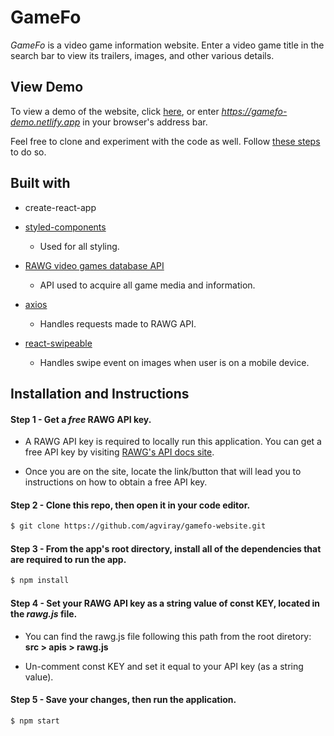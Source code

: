 # GameFo

<em>GameFo</em> is a video game information website. Enter a video game title in the search bar to view its trailers, images, and other various details.

## View Demo

To view a demo of the website, click [here](https://gamefo-demo.netlify.app), or enter <em>https://gamefo-demo.netlify.app</em> in your browser's address bar.

Feel free to clone and experiment with the code as well. Follow [these steps](#installation-and-instructions) to do so.

## Built with

- create-react-app

- [styled-components](https://styled-components.com/)

  - Used for all styling.

- [RAWG video games database API](https://rawg.io/apidocs)

  - API used to acquire all game media and information.

- [axios](https://www.npmjs.com/package/axios)

  - Handles requests made to RAWG API.

- [react-swipeable](https://www.npmjs.com/package/react-swipeable)

  - Handles swipe event on images when user is on a mobile device.

## Installation and Instructions

#### Step 1 - Get a <em>free</em> RAWG API key.

- A RAWG API key is required to locally run this application. You can get a free API key by visiting [RAWG's API docs site](https://rawg.io/apidocs).

- Once you are on the site, locate the link/button that will lead you to instructions on how to obtain a free API key.

#### Step 2 - Clone this repo, then open it in your code editor.

```zsh
$ git clone https://github.com/agviray/gamefo-website.git
```

#### Step 3 - From the app's root directory, install all of the dependencies that are required to run the app.

```zsh
$ npm install
```

#### Step 4 - Set your RAWG API key as a string value of const KEY, located in the <em>rawg.js</em> file.

- You can find the rawg.js file following this path from the root diretory: **src > apis > rawg.js**

- Un-comment const KEY and set it equal to your API key (as a string value).

#### Step 5 - Save your changes, then run the application.

```zsh
$ npm start
```
